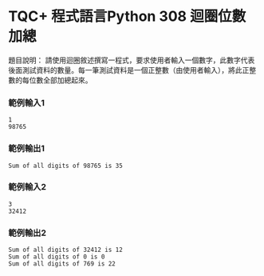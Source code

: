 # TQC+ 程式語言Python 308 迴圈位數加總
題目說明：
請使用迴圈敘述撰寫一程式，要求使用者輸入一個數字，此數字代表後面測試資料的數量。每一筆測試資料是一個正整數（由使用者輸入），將此正整數的每位數全部加總起來。
### 範例輸入1
```shell
1
98765
```
### 範例輸出1
```shell
Sum of all digits of 98765 is 35
```
### 範例輸入2
```shell
3
32412
```
### 範例輸出2
```shell
Sum of all digits of 32412 is 12
Sum of all digits of 0 is 0
Sum of all digits of 769 is 22
```
